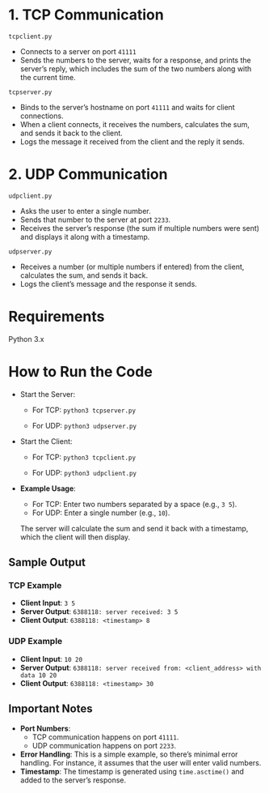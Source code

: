 # 1. TCP Communication
`tcpclient.py`
 - Connects to a server on port `41111`
 - Sends the numbers to the server, waits for a response, and prints the server’s reply, which includes the sum of the two numbers along with the current time.

`tcpserver.py`
 - Binds to the server’s hostname on port `41111` and waits for client connections.
 - When a client connects, it receives the numbers, calculates the sum, and sends it back to the client.
 - Logs the message it received from the client and the reply it sends.

# 2. UDP Communication
`udpclient.py`
-   Asks the user to enter a single number.
-   Sends that number to the server at port `2233`.
-   Receives the server’s response (the sum if multiple numbers were sent) and displays it along with a timestamp.

`udpserver.py`
-   Receives a number (or multiple numbers if entered) from the client, calculates the sum, and sends it back.
-   Logs the client’s message and the response it sends.

# Requirements
Python 3.x

# How to Run the Code
-   Start the Server:
    -   For TCP:
        `python3 tcpserver.py` 
        
    -   For UDP:
        `python3 udpserver.py` 
        
-   Start the Client:
    -   For TCP:
        `python3 tcpclient.py` 
        
    -   For UDP:
        `python3 udpclient.py` 
        
-   **Example Usage**:
    
    -   For TCP: Enter two numbers separated by a space (e.g., `3 5`).
    -   For UDP: Enter a single number (e.g., `10`).
    
    The server will calculate the sum and send it back with a timestamp, which the client will then display.
## Sample Output

### TCP Example

-   **Client Input**: `3 5`
-   **Server Output**: `6388118: server received: 3 5`
-   **Client Output**: `6388118: <timestamp> 8`

### UDP Example

-   **Client Input**: `10 20`
-   **Server Output**: `6388118: server received from: <client_address> with data 10 20`
-   **Client Output**: `6388118: <timestamp> 30`

## Important Notes

-   **Port Numbers**:
    -   TCP communication happens on port `41111`.
    -   UDP communication happens on port `2233`.
-   **Error Handling**: This is a simple example, so there’s minimal error handling. For instance, it assumes that the user will enter valid numbers.
-   **Timestamp**: The timestamp is generated using `time.asctime()` and added to the server’s response.
